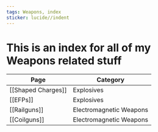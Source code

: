 ```yaml
---
tags: Weapons, index
sticker: lucide//indent
---
```

# This is an index for all of my Weapons related stuff

| Page               | Category                 |
| ------------------ | ------------------------ |
| [[Shaped Charges]] | Explosives               |
| [[EFPs]]           | Explosives               |
| [[Railguns]]       | Electromagnetic Weapons  |
| [[Coilguns]]       | Electromagnetic Weapons |
